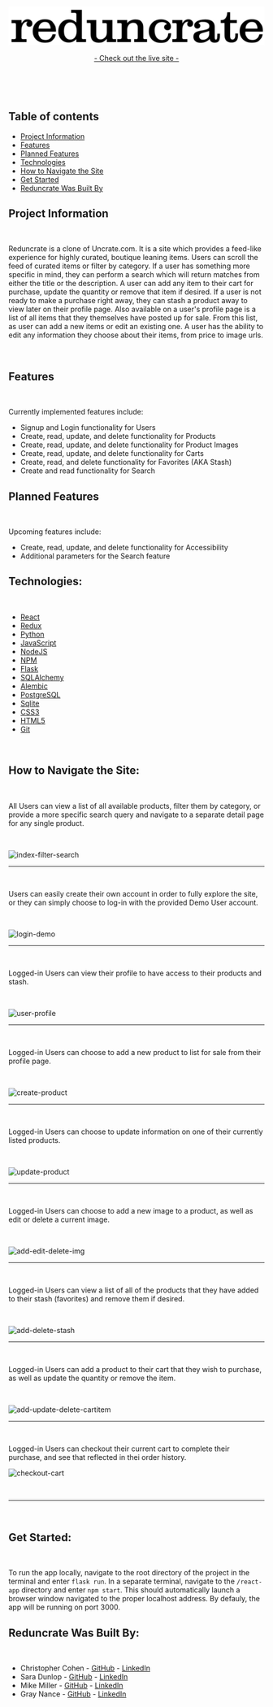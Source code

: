 ![Reduncrate Logo](https://github.com/Risclover/reduncrate/blob/main/reduncrate-logo.png)

<p align="center">

  <p align="center">
    <a href="https://reduncrate.herokuapp.com/" target="_blank">- Check out the live site -</a>
  </p>
    <br />
    <br />
    <br />
</p>

## Table of contents
* [Project Information](#project-information)
* [Features](#features)
* [Planned Features](#planned-features)
* [Technologies](#technologies)
* [How to Navigate the Site](#how-to-navigate-the-site)
* [Get Started](#get-started)
* [Reduncrate Was Built By](#reduncrate-was-built-by)

## Project Information

<br />

<p>
Reduncrate is a clone of Uncrate.com. It is a site which provides a feed-like experience for highly curated, boutique leaning items. Users can scroll the feed of curated items or filter by category. If a user has something more specific in mind, they can perform a search which will return matches from either the title or the description. A user can add any item to their cart for purchase, update the quantity or remove that item if desired. If a user is not ready to make a purchase right away, they can stash a product away to view later on their profile page. Also available on a user's profile page is a list of all items that they themselves have posted up for sale. From this list, as user can add a new items or edit an existing one. A user has the ability to edit any information they choose about their items, from price to image urls.
</p>

<br />

## Features

<br />

Currently implemented features include:
- Signup and Login functionality for Users
- Create, read, update, and delete functionality for Products
- Create, read, update, and delete functionality for Product Images
- Create, read, update, and delete functionality for Carts
- Create, read, and delete functionality for Favorites (AKA Stash)
- Create and read functionality for Search

## Planned Features

<br />

Upcoming features include:
- Create, read, update, and delete functionality for Accessibility
- Additional parameters for the Search feature

## Technologies:

<br />

* [React](https://beta.reactjs.org/)
* [Redux](https://redux.js.org/)
* [Python](https://www.python.org/)
* [JavaScript](https://devdocs.io/javascript/)
* [NodeJS](https://nodejs.org/en/docs/)
* [NPM](https://docs.npmjs.com/)
* [Flask](https://palletsprojects.com/p/flask/)
* [SQLAlchemy](https://www.sqlalchemy.org/)
* [Alembic](https://alembic.sqlalchemy.org/en/latest/)
* [PostgreSQL](https://www.postgresql.org/docs/)
* [Sqlite](https://www.sqlite.org/docs.html)
* [CSS3](https://devdocs.io/css/)
* [HTML5](https://devdocs.io/html/)
* [Git](https://devdocs.io/git/)

<br />

## How to Navigate the Site:

<br />

<p>
  All Users can view a list of all available products, filter them by category, or provide a more specific search query and navigate to a separate detail page for any   single product.
</p>

<br />

![index-filter-search](./gifs/index-filter-search.gif)

<hr />
<br />

<p>
  Users can easily create their own account in order to fully explore the site, or they can simply choose to log-in with the provided Demo User account.
</p>

<br />

![login-demo](./gifs/login-demo.gif)

<hr />
<br/>

<p>
  Logged-in Users can view their profile to have access to their products and stash.
</p>

<br/>

![user-profile](./gifs/user-profile.gif)

<hr />
<br />

<p>
  Logged-in Users can choose to add a new product to list for sale from their profile page.
</p>

<br/>

![create-product](./gifs/create-product.gif)

<hr />
<br/>

<p>
  Logged-in Users can choose to update information on one of their currently listed products.
</p>

<br/>

![update-product](./gifs/update-product.gif)

<hr />
<br/>

<p>
  Logged-in Users can choose to add a new image to a product, as well as edit or delete a current image.
</p>

<br/>

![add-edit-delete-img](./gifs/add-edit-delete-img.gif)

<hr />
<br/>

<p>
  Logged-in Users can view a list of all of the products that they have added to their stash (favorites) and remove them if desired.
</p>

<br/>

![add-delete-stash](./gifs/add-delete-stash.gif)

<hr />
<br/>

<p>
  Logged-in Users can add a product to their cart that they wish to purchase, as well as update the quantity or remove the item.
</p>

<br/>

![add-update-delete-cartitem](./gifs/add-update-delete-cartitem.gif)

<hr />
<br/>

<p>
  Logged-in Users can checkout their current cart to complete their purchase, and see that reflected in thei order history.
</p>

![checkout-cart](./gifs/checkout-cart.gif)

<br/>


<hr />
<br/>

## Get Started:

<br />

To run the app locally, navigate to the root directory of the project in the terminal and enter `flask run`. In a separate terminal, navigate to the `/react-app` directory and enter `npm start`. This should automatically launch a browser window navigated to the proper localhost address. By defauly, the app will be running on port 3000.

## Reduncrate Was Built By:

<br />

* Christopher Cohen - [GitHub](https://github.com/cmcohen89) - [LinkedIn](https://www.linkedin.com/in/christopher-cohen-94ab06236/)
* Sara Dunlop - [GitHub](https://github.com/Risclover) - [LinkedIn](https://www.linkedin.com/in/sara-dunlop-66375a146/)
* Mike Miller - [GitHub](https://github.com/mikemillercodes) - [LinkedIn](https://www.linkedin.com/in/mike-miller-546a1832/)
* Gray Nance - [GitHub](https://github.com/g-wn) - [LinkedIn](https://www.linkedin.com/in/gray-nance/)
